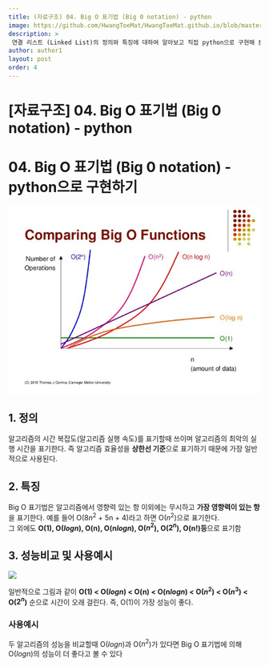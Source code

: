 ```yaml
---
title: (자료구조) 04. Big O 표기법 (Big 0 notation) - python
image: https://github.com/HwangToeMat/HwangToeMat.github.io/blob/master/Computer-Science/image/04.bigo/bigo.jpg?raw=true
description: >
 연결 리스트 (Linked List)의 정의와 특징에 대하여 알아보고 직접 python으로 구현해 본다.
author: author1
layout: post
order: 4
---
```


# [자료구조] 04. Big O 표기법 (Big 0 notation) - python

# 04. Big O 표기법 (Big 0 notation) - python으로 구현하기

<img src="https://github.com/HwangToeMat/HwangToeMat.github.io/blob/master/Computer-Science/image/04.bigo/bigo.jpg?raw=true" style="max-width:100%;margin-left: auto; margin-right: auto; display: block;">

## 1. 정의

 알고리즘의 시간 복잡도(알고리즘 실행 속도)를 표기할때 쓰이며 알고리즘의 최악의 실행 시간을 표기한다. 즉 알고리즘 효율성을 **상한선 기준**으로 표기하기 때문에 가장 일반적으로 사용된다.<br>

## 2. 특징

Big O 표기법은 알고리즘에서 영향력 있는 항 이외에는 무시하고 **가장 영향력이 있는 항**을 표기한다. 예를 들어 O(8$n^2$ + 5n + 4)라고 하면 O($n^2$)으로 표기한다.<br>
그 외에도 **O(1), O($log n$), O(n), O(n$log n$), O($n^2$), O($2^n$), O(n!)등**으로 표기함

## 3. 성능비교 및 사용예시

<img src="https://github.com/HwangToeMat/HwangToeMat.github.io/blob/master/Computer-Science/image/04.bigo/rank.jpg?raw=true" style="max-width:100%;margin-left: auto; margin-right: auto; display: block;">

일반적으로 그림과 같이 **O(1) < O($log n$) < O(n) < O(n$log n$) < O($n^2$) < O($n^3$) < O($2^n$)** 순으로 시간이 오래 걸린다. 즉, O(1)이 가장 성능이 좋다.

### 사용예시

두 알고리즘의 성능을 비교할때 O($log n$)과 O($n^2$)가 있다면 Big O 표기법에 의해 O($log n$)의 성능이 더 좋다고 볼 수 있다
